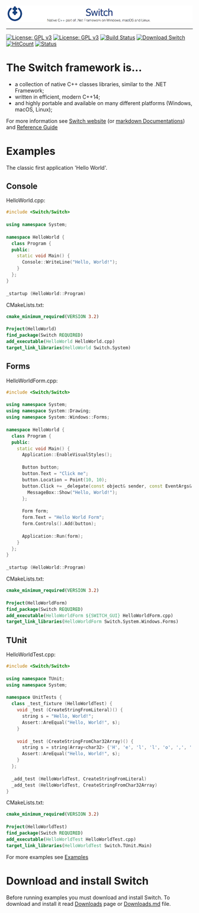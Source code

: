 [![GitHub Logo](docs/Pictures/SwitchNativeC++port.png)](https://gammasoft71.github.io/Switch)
____________________________________________________________________________________

[![License: GPL v3](https://img.shields.io/badge/Language-c++17%20ready-blue.svg)](docs/C++17Ready.md) 
[![License: GPL v3](https://img.shields.io/badge/License-GPL%20v3-brightgreen.svg)](docs/License.md) 
[![Build Status](https://travis-ci.org/gammasoft71/Switch.svg)](https://travis-ci.org/gammasoft71/Switch) 
[![Download Switch](https://img.shields.io/sourceforge/dt/switchpro.svg)](https://sourceforge.net/projects/switchpro/files/latest/download)
[![HitCount](http://hits.dwyl.io/gammasoft71/switch.svg)](http://hits.dwyl.io/gammasoft71/switch)
[![Status](https://img.shields.io/badge/Development-status-blue.svg)](docs/SwitchStatus.md) 
<!--[![Build status](https://ci.appveyor.com/api/projects/status/kjfq2sl5bc99kut6?svg=true)](https://ci.appveyor.com/project/gammasoft71/switch)-->

# The Switch framework is...
* a collection of native C++ classes libraries, similar to the .NET Framework;
* written in efficient, modern C++14;
* and highly portable and available on many different platforms (Windows, macOS, Linux);

For more information see [Switch website](https://gammasoft71.github.io/Switch) (or [markdown Documentations](./docs/Home.md)) and [Reference Guide](https://gammasoft71.github.io/Switch-doc)


# Examples
The classic first application 'Hello World'.

## Console
HelloWorld.cpp:

```c++
#include <Switch/Switch>

using namespace System;

namespace HelloWorld {
  class Program {
  public:
    static void Main() {
      Console::WriteLine("Hello, World!");
    }
  };
}

_startup (HelloWorld::Program)
```

CMakeLists.txt:

```cmake
cmake_minimum_required(VERSION 3.2)

Project(HelloWorld)
find_package(Switch REQUIRED)
add_executable(HelloWorld HelloWorld.cpp)
target_link_libraries(HelloWorld Switch.System)
```

## Forms
HelloWorldForm.cpp:

```c++
#include <Switch/Switch>

using namespace System;
using namespace System::Drawing;
using namespace System::Windows::Forms;

namespace HelloWorld {
  class Program {
  public:
    static void Main() {
      Application::EnableVisualStyles();
      
      Button button;
      button.Text = "Click me";
      button.Location = Point(10, 10);
      button.Click += _delegate(const object& sender, const EventArgs& e) {
        MessageBox::Show("Hello, World!");
      };
      
      Form form;
      form.Text = "Hello World Form";
      form.Controls().Add(button);
      
      Application::Run(form);
    }
  };
}

_startup (HelloWorld::Program)
```

CMakeLists.txt:

```cmake
cmake_minimum_required(VERSION 3.2)

Project(HelloWorldForm)
find_package(Switch REQUIRED)
add_executable(HelloWorldForm ${SWITCH_GUI} HelloWorldForm.cpp)
target_link_libraries(HelloWorldForm Switch.System.Windows.Forms)
```

## TUnit
HelloWorldTest.cpp:

```c++
#include <Switch/Switch>

using namespace TUnit;
using namespace System;

namespace UnitTests {
  class _test_fixture (HelloWorldTest) {
    void _test (CreateStringFromLiteral)() {
      string s = "Hello, World!";
      Assert::AreEqual("Hello, World!", s);
    }

    void _test (CreateStringFromChar32Array)() {
      string s = string(Array<char32> {'H', 'e', 'l', 'l', 'o', ',', ' ', 'W', 'o', 'r', 'l', 'd', '!'});
      Assert::AreEqual("Hello, World!", s);
    }
  };

  _add_test (HelloWorldTest, CreateStringFromLiteral)
  _add_test (HelloWorldTest, CreateStringFromChar32Array)
}
```

CMakeLists.txt:

```cmake
cmake_minimum_required(VERSION 3.2)

Project(HelloWorldTest)
find_package(Switch REQUIRED)
add_executable(HelloWorldTest HelloWorldTest.cpp)
target_link_libraries(HelloWorldTest Switch.TUnit.Main)
```

For more examples see [Examples](examples)

# Download and install Switch

Before running examples you must download and install Switch. To download and install it read [Downloads](https://gammasoft71.wixsite.com/switch/downloads) page or [Downloads.md](./docs/Downloads.md) file.